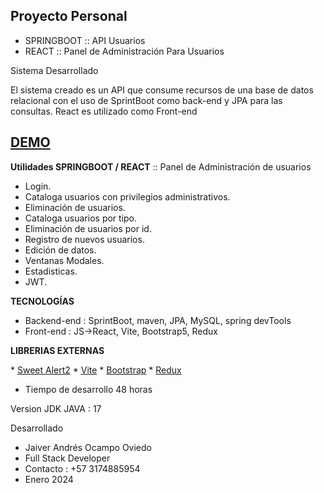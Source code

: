 ## Proyecto Personal
* SPRINGBOOT :: API Usuarios
* REACT :: Panel de Administración Para Usuarios


Sistema Desarrollado  

El sistema creado es un API que consume recursos de una base de datos relacional con el uso de SprintBoot como back-end y JPA para las consultas. React es utilizado como Front-end

## <a href="https://youtu.be/aSTMgMif2ZI" target="_blank">DEMO</a>

<b>Utilidades SPRINGBOOT / REACT</b> :: Panel de Administración de usuarios

* Login.
* Cataloga usuarios con privilegios administrativos.
* Eliminación de usuarios.
* Cataloga usuarios por tipo.
* Eliminación de usuarios por id.
* Registro de nuevos usuarios.
* Edición de datos.
* Ventanas Modales.
* Estadisticas.
* JWT.

<b>TECNOLOGÍAS </b>
* Backend-end  : SprintBoot, maven, JPA, MySQL, spring devTools
* Front-end : JS->React, Vite, Bootstrap5, Redux
  
<b>LIBRERIAS EXTERNAS</b>
<p align="left">
* <a href="https://sweetalert2.github.io/">Sweet Alert2</a>
* <a href="https://vitejs.dev/guide/">Vite</a>
* <a href="https://getbootstrap.com/docs/5.3/getting-started/download/">Bootstrap</a>
* <a href="https://redux-toolkit.js.org/">Redux</a>
</p>

* Tiempo de desarrollo 48 horas

Version JDK JAVA : 17

Desarrollado
* Jaiver Andrés Ocampo Oviedo
* Full Stack Developer
* Contacto : +57 3174885954
* Enero 2024 